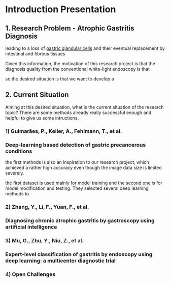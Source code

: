 # Introduction Presentation

## 1. Research Problem - Atrophic Gastritis Diagnosis

leading to a loss of [gastric glandular cells](https://en.wikipedia.org/wiki/Gastric_gland) and their eventual replacement by intestinal and fibrous tissues

Given this information, the motivation of this research project is that the diagnosis quality from the conventional white-light endoscopy is that

so the desired situation is that we want to develop a 

## 2. Current Situation

Aiming at this desired situation, what is the current situation of the research topic? There are some methods already really successful enough and helpful to give us some intructions. 

### 1\) Guimarães, P., Keller, A., Fehlmann, T., et al.​ 

###  Deep-learning based detection of gastric precancerous conditions

the first methods is also an inspiration to our research project, which achieved a rather high accuracy even though the image data size is limited severely. 

the first dataset is used mainly for model training and the second one is for model modification and testing. They selected several deep learning methods to 

### 2\) Zhang, Y., Li, F., Yuan, F., et al.​  

### Diagnosing chronic atrophic gastritis by gastroscopy using artificial intelligence​



### 3\) Mu, G., Zhu, Y., Niu, Z., et al.​ 

### Expert-level classification of gastritis by endoscopy using deep learning: a multicenter diagnostic trial​



### 4\) Open Challenges



